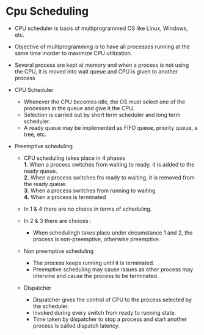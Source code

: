 # Cpu Scheduling

- CPU scheduler is basis of multiprogrammed OS like Linux, Windows, etc.
- Objective of multiprogramming is to have all processes running at the same time inorder to maximize CPU utilization.
- Several process are kept at memory and when a process is not using the CPU, it is moved into wait queue and CPU is given to another process

- CPU Scheduler

  - Whenever the CPU becomes idle, the OS must select one of the processes in the queue and give it the CPU.
  - Selection is carried out by short term scheduler and long term scheduler.
  - A ready queue may be implemented as FIFO queue, priority queue, a tree, etc.

- Preemptive scheduling

  - CPU scheduling takes place in 4 phases  
    **1.** When a process switches from waiting to ready, it is added to the ready queue.  
    **2.** When a process switches fro ready to waiting, it is removed from the ready queue.  
    **3.** When a process switches from running to waiting  
    **4.** When a process is terminated
  - In 1 & 4 there are no choice in terms of scheduling.
  - In 2 & 3 there are choices :

    - When schedulingh takes place under circumstance 1 and 2, the process is non-preemptive, otherwise preemptive.

  - Non preemptive scheduling

    - The process keeps running until it is terminated.
    - Preemptive scheduling may cause issues as other process may intervine and cause the process to be terminated.

  - Dispatcher
    - Dispatcher gives the control of CPU to the process selected by the scheduler.
    - Invoked during every switch from ready to running state.
    - Time taken by dispatcher to stop a process and start another process is called dispatch latency.
